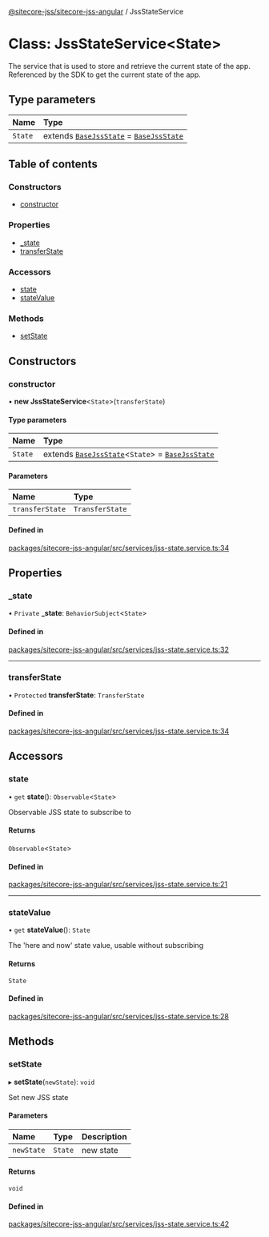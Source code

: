 [@sitecore-jss/sitecore-jss-angular](../README.md) / JssStateService

# Class: JssStateService\<State\>

The service that is used to store and retrieve the current state of the app.
Referenced by the SDK to get the current state of the app.

## Type parameters

| Name | Type |
| :------ | :------ |
| `State` | extends [`BaseJssState`](BaseJssState.md) = [`BaseJssState`](BaseJssState.md) |

## Table of contents

### Constructors

- [constructor](JssStateService.md#constructor)

### Properties

- [\_state](JssStateService.md#_state)
- [transferState](JssStateService.md#transferstate)

### Accessors

- [state](JssStateService.md#state)
- [stateValue](JssStateService.md#statevalue)

### Methods

- [setState](JssStateService.md#setstate)

## Constructors

### constructor

• **new JssStateService**\<`State`\>(`transferState`)

#### Type parameters

| Name | Type |
| :------ | :------ |
| `State` | extends [`BaseJssState`](BaseJssState.md)\<`State`\> = [`BaseJssState`](BaseJssState.md) |

#### Parameters

| Name | Type |
| :------ | :------ |
| `transferState` | `TransferState` |

#### Defined in

[packages/sitecore-jss-angular/src/services/jss-state.service.ts:34](https://github.com/Sitecore/jss/blob/57a284eb4/packages/sitecore-jss-angular/src/services/jss-state.service.ts#L34)

## Properties

### \_state

• `Private` **\_state**: `BehaviorSubject`\<`State`\>

#### Defined in

[packages/sitecore-jss-angular/src/services/jss-state.service.ts:32](https://github.com/Sitecore/jss/blob/57a284eb4/packages/sitecore-jss-angular/src/services/jss-state.service.ts#L32)

___

### transferState

• `Protected` **transferState**: `TransferState`

#### Defined in

[packages/sitecore-jss-angular/src/services/jss-state.service.ts:34](https://github.com/Sitecore/jss/blob/57a284eb4/packages/sitecore-jss-angular/src/services/jss-state.service.ts#L34)

## Accessors

### state

• `get` **state**(): `Observable`\<`State`\>

Observable JSS state to subscribe to

#### Returns

`Observable`\<`State`\>

#### Defined in

[packages/sitecore-jss-angular/src/services/jss-state.service.ts:21](https://github.com/Sitecore/jss/blob/57a284eb4/packages/sitecore-jss-angular/src/services/jss-state.service.ts#L21)

___

### stateValue

• `get` **stateValue**(): `State`

The 'here and now' state value, usable without subscribing

#### Returns

`State`

#### Defined in

[packages/sitecore-jss-angular/src/services/jss-state.service.ts:28](https://github.com/Sitecore/jss/blob/57a284eb4/packages/sitecore-jss-angular/src/services/jss-state.service.ts#L28)

## Methods

### setState

▸ **setState**(`newState`): `void`

Set new JSS state

#### Parameters

| Name | Type | Description |
| :------ | :------ | :------ |
| `newState` | `State` | new state |

#### Returns

`void`

#### Defined in

[packages/sitecore-jss-angular/src/services/jss-state.service.ts:42](https://github.com/Sitecore/jss/blob/57a284eb4/packages/sitecore-jss-angular/src/services/jss-state.service.ts#L42)
